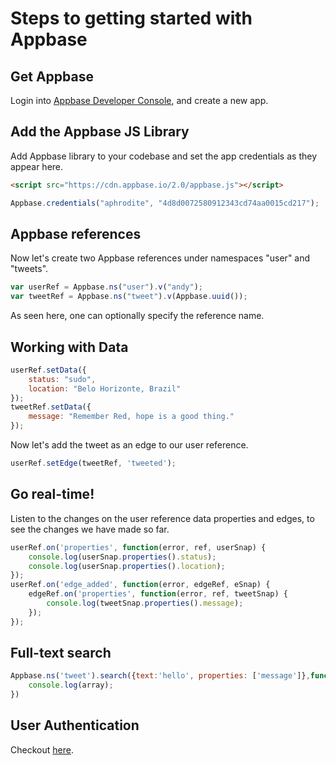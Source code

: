 # Steps to getting started with Appbase

## Get Appbase
Login into [Appbase Developer Console](http://appbase.io/developer/), and create a new app.

## Add the Appbase JS Library

Add Appbase library to your codebase and set the app credentials as they appear here.

```html
<script src="https://cdn.appbase.io/2.0/appbase.js"></script>
```

```js
Appbase.credentials("aphrodite", "4d8d0072580912343cd74aa0015cd217");
```
## Appbase references

Now let's create two Appbase references under namespaces "user" and "tweets".

```js
var userRef = Appbase.ns("user").v("andy");
var tweetRef = Appbase.ns("tweet").v(Appbase.uuid());
```

As seen here, one can optionally specify the reference name.

## Working with Data

```js
userRef.setData({
    status: "sudo",
    location: "Belo Horizonte, Brazil"
});
tweetRef.setData({
    message: "Remember Red, hope is a good thing."
});
```

Now let's add the tweet as an edge to our user reference.

```js
userRef.setEdge(tweetRef, 'tweeted');
```
## Go real-time! 

Listen to the changes on the user reference data properties and edges, to see the changes we have made so far.

```js
userRef.on('properties', function(error, ref, userSnap) {
    console.log(userSnap.properties().status);
    console.log(userSnap.properties().location);
});
userRef.on('edge_added', function(error, edgeRef, eSnap) {
    edgeRef.on('properties', function(error, ref, tweetSnap) {
        console.log(tweetSnap.properties().message);
    });
});
```

## Full-text search

```js
Appbase.ns('tweet').search({text:'hello', properties: ['message']},function(err, array) {
    console.log(array);
})
```

## User Authentication

Checkout [here](/docs/auth_basics.md).